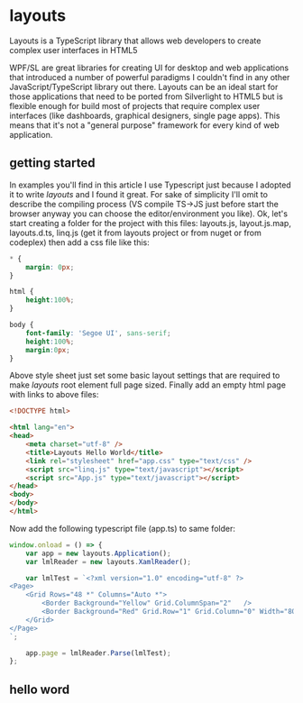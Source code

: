 # layouts
Layouts is a TypeScript library that allows web developers to create complex user interfaces in HTML5

WPF/SL are great libraries for creating UI for desktop and web applications that introduced a number of powerful paradigms I couldn't find in any other JavaScript/TypeScript library out there.
Layouts can be an ideal start for those applications that need to be ported from Silverlight to HTML5 but is flexible enough for build most of projects that require complex user interfaces (like dashboards, graphical designers, single page apps). This means that it's not a "general purpose" framework for every kind of web application.

## getting started
In examples you'll find in this article I use Typescript just because I adopted it to write *layouts* and I found it great. For sake of simplicity I'll omit to describe the compiling process (VS compile TS->JS just before start the browser anyway you can choose the editor/environment you like).
Ok, let's start creating a folder for the project with this files:
layouts.js, layout.js.map, layouts.d.ts, linq.js (get it from layouts project or from nuget or from codeplex)
then add a css file like this:
```css
* {
    margin: 0px;
}

html { 
    height:100%; 
}

body {
    font-family: 'Segoe UI', sans-serif;
    height:100%; 
    margin:0px; 
}
```
Above style sheet just set some basic layout settings that are required to make *layouts* root element full page sized. Finally add an empty html page with links to above files:
```html
<!DOCTYPE html>

<html lang="en">
<head>
    <meta charset="utf-8" />
    <title>Layouts Hello World</title>
    <link rel="stylesheet" href="app.css" type="text/css" />
    <script src="linq.js" type="text/javascript"></script>
    <script src="App.js" type="text/javascript"></script>
</head>
<body>
</body>
</html>
```
Now add the following typescript file (app.ts) to same folder:
```javascript
window.onload = () => {
    var app = new layouts.Application();
    var lmlReader = new layouts.XamlReader();

    var lmlTest = `<?xml version="1.0" encoding="utf-8" ?>
<Page>
    <Grid Rows="48 *" Columns="Auto *">
        <Border Background="Yellow" Grid.ColumnSpan="2"   />
        <Border Background="Red" Grid.Row="1" Grid.Column="0" Width="80"/>
    </Grid>
</Page>
`;

    app.page = lmlReader.Parse(lmlTest);
};
```


## hello word
